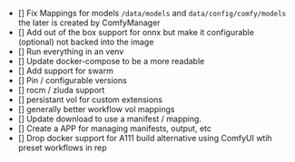 - [] Fix Mappings for models `/data/models` and `data/config/comfy/models` the later is created by ComfyManager
- [] Add out of the box support for onnx but make it configurable (optional) not backed into the image
- [] Run everything in an venv
- [] Update docker-compose to be a more readable
- [] Add support for swarm
- [] Pin / configurable versions
- [] rocm / zluda support
- [] persistant vol for custom extensions
- [] generally better workflow vol mappings
- [] Update download to use a manifest / mapping.
- [] Create a APP for managing manifests, output, etc
- [] Drop docker support for A111 build alternative using ComfyUI wtih preset workflows in rep